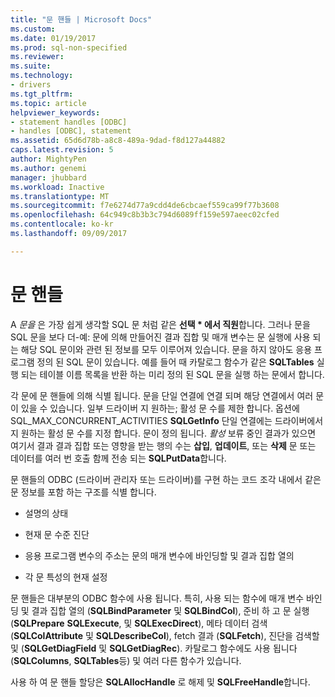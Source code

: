 ```yaml
---
title: "문 핸들 | Microsoft Docs"
ms.custom: 
ms.date: 01/19/2017
ms.prod: sql-non-specified
ms.reviewer: 
ms.suite: 
ms.technology:
- drivers
ms.tgt_pltfrm: 
ms.topic: article
helpviewer_keywords:
- statement handles [ODBC]
- handles [ODBC], statement
ms.assetid: 65d6d78b-a8c8-489a-9dad-f8d127a44882
caps.latest.revision: 5
author: MightyPen
ms.author: genemi
manager: jhubbard
ms.workload: Inactive
ms.translationtype: MT
ms.sourcegitcommit: f7e6274d77a9cdd4de6cbcaef559ca99f77b3608
ms.openlocfilehash: 64c949c8b3b3c794d6089ff159e597aeec02cfed
ms.contentlocale: ko-kr
ms.lasthandoff: 09/09/2017

---
```

# <a name="statement-handles"></a>문 핸들
A *문을* 은 가장 쉽게 생각할 SQL 문 처럼 같은 **선택 \* 에서 직원**합니다. 그러나 문을 SQL 문을 보다 더-예: 문에 의해 만들어진 결과 집합 및 매개 변수는 문 실행에 사용 되는 해당 SQL 문이와 관련 된 정보를 모두 이루어져 있습니다. 문을 하지 않아도 응용 프로그램 정의 된 SQL 문이 있습니다. 예를 들어 때 카탈로그 함수가 같은 **SQLTables** 실행 되는 테이블 이름 목록을 반환 하는 미리 정의 된 SQL 문을 실행 하는 문에서 합니다.  
  
 각 문에 문 핸들에 의해 식별 됩니다. 문을 단일 연결에 연결 되며 해당 연결에서 여러 문이 있을 수 있습니다. 일부 드라이버 지 원하는; 활성 문 수를 제한 합니다. 옵션에 SQL_MAX_CONCURRENT_ACTIVITIES **SQLGetInfo** 단일 연결에는 드라이버에서 지 원하는 활성 문 수를 지정 합니다. 문이 정의 됩니다. *활성* 보류 중인 결과가 있으면 여기서 결과 결과 집합 또는 영향을 받는 행의 수는 **삽입**, **업데이트**, 또는 **삭제** 문 또는 데이터를 여러 번 호출 함께 전송 되는 **SQLPutData**합니다.  
  
 문 핸들의 ODBC (드라이버 관리자 또는 드라이버)를 구현 하는 코드 조각 내에서 같은 문 정보를 포함 하는 구조를 식별 합니다.  
  
-   설명의 상태  
  
-   현재 문 수준 진단  
  
-   응용 프로그램 변수의 주소는 문의 매개 변수에 바인딩할 및 결과 집합 열의  
  
-   각 문 특성의 현재 설정  
  
 문 핸들은 대부분의 ODBC 함수에 사용 됩니다. 특히, 사용 되는 함수에 매개 변수 바인딩 및 결과 집합 열의 (**SQLBindParameter** 및 **SQLBindCol**), 준비 하 고 문 실행 (**SQLPrepare** **SQLExecute**, 및 **SQLExecDirect**), 메타 데이터 검색 (**SQLColAttribute** 및 **SQLDescribeCol**), fetch 결과 (**SQLFetch**), 진단을 검색할 및 (**SQLGetDiagField** 및 **SQLGetDiagRec**). 카탈로그 함수에도 사용 됩니다 (**SQLColumns**, **SQLTables**등) 및 여러 다른 함수가 있습니다.  
  
 사용 하 여 문 핸들 할당은 **SQLAllocHandle** 로 해제 및 **SQLFreeHandle**합니다.

